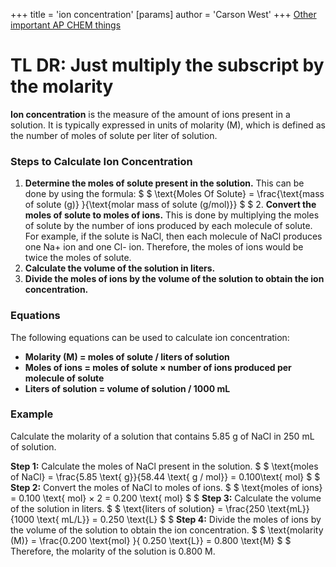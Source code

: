 +++
 title = 'ion concentration'
[params]
	author = 'Carson West'
+++
[Other important AP CHEM things](./../other-important-ap-chem-things/)

# TL DR: Just multiply the subscript by the molarity

**Ion concentration** is the measure of the amount of ions present in a solution. It is typically expressed in units of molarity (M), which is defined as the number of moles of solute per liter of solution.

### Steps to Calculate Ion Concentration

1. **Determine the moles of solute present in the solution.** This can be done by using the formula:
 $  $  \text{Moles Of Solute} = \frac{\text{mass of solute (g)} }{\text{molar mass of solute (g/mol)}}
 $  $  2. **Convert the moles of solute to moles of ions.** This is done by multiplying the moles of solute by the number of ions produced by each molecule of solute. For example, if the solute is NaCl, then each molecule of NaCl produces one Na+ ion and one Cl- ion. Therefore, the moles of ions would be twice the moles of solute.
3. **Calculate the volume of the solution in liters.**
4. **Divide the moles of ions by the volume of the solution to obtain the ion concentration.**

### Equations

The following equations can be used to calculate ion concentration:

* **Molarity (M) = moles of solute / liters of solution**
* **Moles of ions = moles of solute × number of ions produced per molecule of solute**
* **Liters of solution = volume of solution / 1000 mL**

### Example

Calculate the molarity of a solution that contains 5.85 g of NaCl in 250 mL of solution.

**Step 1:** Calculate the moles of NaCl present in the solution.
 $  $  \text{moles of NaCl} = \frac{5.85 \text{ g}}{58.44 \text{ g / mol}} = 0.100\text{  mol}
 $  $  **Step 2:** Convert the moles of NaCl to moles of ions.
 $  $  \text{moles of ions} = 0.100 \text{ mol} × 2 = 0.200 \text{ mol}
 $  $  **Step 3:** Calculate the volume of the solution in liters.
 $  $  \text{liters of solution} = \frac{250 \text{mL}}{1000 \text{ mL/L}} = 0.250 \text{L}
 $  $  **Step 4:** Divide the moles of ions by the volume of the solution to obtain the ion concentration.
 $  $  \text{molarity (M)} = \frac{0.200 \text{mol} }{ 0.250 \text{L}} = 0.800 \text{M}
 $  $  
Therefore, the molarity of the solution is 0.800 M.